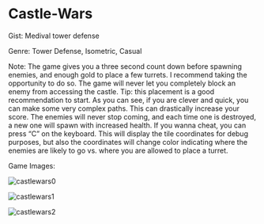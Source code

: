 # Castle-Wars
 
 Gist: Medival tower defense
 
 Genre: Tower Defense, Isometric, Casual
 

 Note: 
      The game gives you a three second count down before spawning enemies, and enough gold to place a few turrets. I recommend taking the opportunity to do so. The game will never let you completely block an enemy from accessing the castle. Tip: this placement is a good recommendation to start.
      As you can see, if you are clever and quick, you can make some very complex paths. This can drastically increase your score. The enemies will never stop coming, and each time one is destroyed, a new one will spawn with increased health.
      If you wanna cheat, you can press “C” on the keyboard. This will display the tile coordinates for debug purposes, but also the coordinates will change color indicating where the enemies are likely to go vs. where you are allowed to place a turret.

Game Images:

![castlewars0](https://user-images.githubusercontent.com/70147993/155498201-bb1e71fd-799a-481e-a66b-750d9e7193e3.png)

![castlewars1](https://user-images.githubusercontent.com/70147993/155498329-d794f6ec-69c7-42d5-86a3-be0492792e03.png)

![castlewars2](https://user-images.githubusercontent.com/70147993/155498342-93d3b12a-3abe-4ee6-b7a3-0771e4a87b24.png)
 
